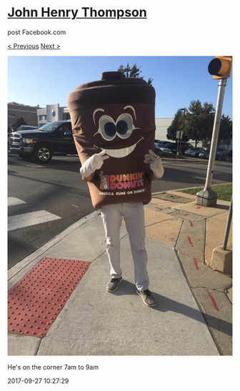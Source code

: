 # [John Henry Thompson](../README.md)
post Facebook.com

[< Previous](2017-09-27-1.md) [Next >](2017-09-27-3.md)

[![](../media/2017-09-27/Timeline-Photos-He-s-on-the-corner-7am-to-9am.jpg)](../README.md)

He's on the corner 7am to 9am

2017-09-27 10:27:29